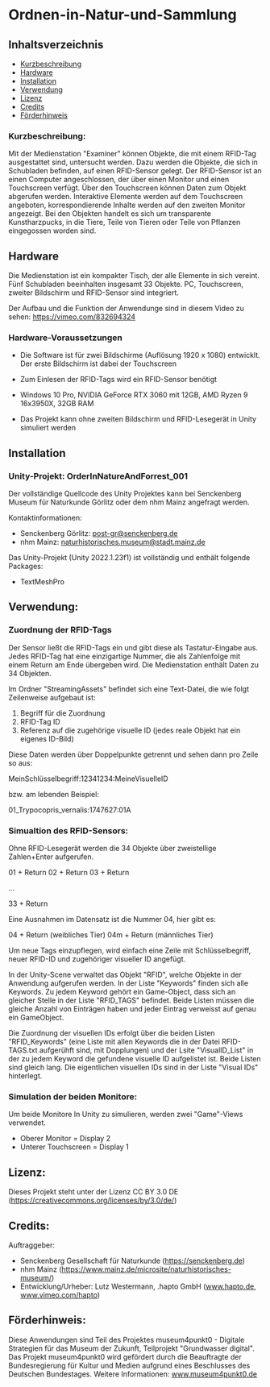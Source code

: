 # Ordnen-in-Natur-und-Sammlung

## Inhaltsverzeichnis
* [Kurzbeschreibung](#Kurzbeschreibung)
* [Hardware](#Hardware)
* [Installation](#Installation)
* [Verwendung](#Verwendung)
* [Lizenz](#Lizenz)
* [Credits](#Credits)
* [Förderhinweis](#Förderhinweis)

### Kurzbeschreibung:

Mit der Medienstation "Examiner" können Objekte, die mit einem RFID-Tag ausgestattet sind, untersucht werden. Dazu werden die Objekte, die sich in Schubladen befinden, auf einen RFID-Sensor gelegt. Der RFID-Sensor ist an einen Computer angeschlossen, der über einen Monitor und einen Touchscreen verfügt. Über den Touchscreen können Daten zum Objekt abgerufen werden. Interaktive Elemente werden auf dem Touchscreen angeboten, korrespondierende Inhalte werden auf den zweiten Monitor angezeigt. Bei den Objekten handelt es sich um transparente Kunstharzpucks, in die Tiere, Teile von Tieren oder Teile von Pflanzen eingegossen worden sind.

## Hardware

Die Medienstation ist ein kompakter Tisch, der alle Elemente in sich vereint. Fünf Schubladen beeinhalten insgesamt 33 Objekte. PC, Touchscreen, zweiter Bildschirm und RFID-Sensor sind integriert.

Der Aufbau und die Funktion der Anwendunge sind in diesem Video zu sehen:
https://vimeo.com/832694324

### Hardware-Voraussetzungen

- Die Software ist für zwei Bildschirme (Auflösung 1920 x 1080) entwicklt. Der erste Bildschirm ist dabei der Touchscreen

- Zum Einlesen der RFID-Tags wird ein RFID-Sensor benötigt

- Windows 10 Pro, NVIDIA GeForce RTX 3060 mit 12GB, AMD Ryzen 9 16x3950X, 32GB RAM

- Das Projekt kann ohne zweiten Bildschirm und RFID-Lesegerät in Unity simuliert werden

## Installation

### Unity-Projekt: OrderInNatureAndForrest_001

Der vollständige Quellcode des Unity Projektes kann bei Senckenberg Museum für Naturkunde Görlitz oder dem nhm Mainz angefragt werden.

Kontaktinformationen:
- Senckenberg Görlitz: post-gr@senckenberg.de
- nhm Mainz: naturhistorisches.museum@stadt.mainz.de

Das Unity-Projekt (Unity 2022.1.23f1) ist vollständig und enthält folgende Packages:

- TextMeshPro


## Verwendung:

### Zuordnung der RFID-Tags

Der Sensor ließt die RFID-Tags ein und gibt diese als Tastatur-Eingabe aus. Jedes RFID-Tag hat eine einzigartige Nummer, die als Zahlenfolge mit einem Return am Ende übergeben wird. Die Medienstation enthält Daten zu 34 Objekten.

Im Ordner "StreamingAssets" befindet sich eine Text-Datei, die wie folgt Zeilenweise aufgebaut ist:

1. Begriff für die Zuordnung
2. RFID-Tag ID
3. Referenz auf die zugehörige visuelle ID (jedes reale Objekt hat ein eigenes ID-Bild)

Diese Daten werden über Doppelpunkte getrennt und sehen dann pro Zeile so aus:

MeinSchlüsselbegriff:12341234:MeineVisuelleID

bzw. am lebenden Beispiel:

01_Trypocopris_vernalis:1747627:01A

### Simualtion des RFID-Sensors:

Ohne RFID-Lesegerät werden die 34 Objekte über zweistellige Zahlen+Enter aufgerufen.

01 + Return
02 + Return
03 + Return

...

33 + Return

Eine Ausnahmen im Datensatz ist die Nummer 04, hier gibt es:

04 + Return (weibliches Tier)
04m + Return (männliches Tier)

Um neue Tags einzupflegen, wird einfach eine Zeile mit Schlüsselbegriff, neuer RFID-ID und zugehöriger visueller ID angefügt.

In der Unity-Scene verwaltet das Objekt "RFID", welche Objekte in der Anwendung aufgerufen werden. In der Liste "Keywords" finden sich alle Keywords. Zu jedem Keyword gehört ein Game-Object, dass sich an gleicher Stelle in der Liste "RFID_TAGS" befindet. Beide Listen müssen die gleiche Anzahl von Einträgen haben und jeder Eintrag verweisst auf genau ein GameObject.

Die Zuordnung der visuellen IDs erfolgt über die beiden Listen "RFID_Keywords" (eine Liste mit allen Keywords die in der Datei RFID-TAGS.txt aufgerühft sind, mit Dopplungen) und der Lsite "VisualID_List" in der zu jedem Keyword die gefundene visuelle ID aufgelistet ist. Beide Listen sind gleich lang. Die eigentlichen visuellen IDs sind in der Liste "Visual IDs" hinterlegt.

### Simulation der beiden Monitore:

Um beide Monitore In Unity zu simulieren, werden zwei "Game"-Views verwendet.

- Oberer Monitor = Display 2
- Unterer Touchscreen = Display 1


## Lizenz:

Dieses Projekt steht unter der Lizenz CC BY 3.0 DE (https://creativecommons.org/licenses/by/3.0/de/)

## Credits:

Auftraggeber:
- Senckenberg Gesellschaft für Naturkunde (https://senckenberg.de)
- nhm Mainz (https://www.mainz.de/microsite/naturhistorisches-museum/)
- Entwicklung/Urheber: Lutz Westermann, .hapto GmbH (www.hapto.de, www.vimeo.com/hapto)

## Förderhinweis:

Diese Anwendungen sind Teil des Projektes museum4punkt0 - Digitale Strategien für das Museum der Zukunft, Teilprojekt "Grundwasser digital". Das Projekt museum4punkt0 wird gefördert durch die Beauftragte der Bundesregierung für Kultur und Medien aufgrund eines Beschlusses des Deutschen Bundestages.
Weitere Informationen: www.museum4punkt0.de
